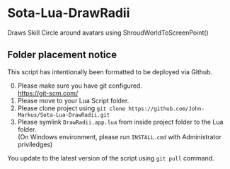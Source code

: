 # Sota-Lua-DrawRadii
Draws Skill Circle around avatars using ShroudWorldToScreenPoint()

## Folder placement notice
This script has intentionally been formatted to be deployed via Github.

0. Please make sure you have git configured.<br />https://git-scm.com/
1. Please move to your Lua Script folder.
2. Please clone project using ```git clone https://github.com/John-Markus/Sota-Lua-DrawRadii.git```
3. Please symlink ```DrawRadii.app.lua``` from inside project folder to the Lua folder.<br />(On Windows environment, please run ```INSTALL.cmd``` with Administrator priviledges)

You update to the latest version of the script using ```git pull``` command.
